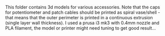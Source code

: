 This folder contains 3d models for various accessories. 
Note that the caps for potentiometer and patch cables should be printed as spiral vase/shell - that means that the outer perimeter is printed in a continuous extrusion (single layer wall thickness). I used a prusa i3 mk3 with 0.4mm nozzle and PLA filament, the model or printer might need tuning to get good result...
